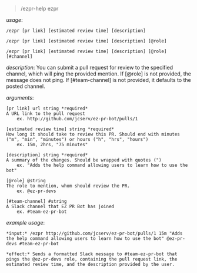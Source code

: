 > /ezpr-help ezpr

*usage*: 

`/ezpr [pr link] [estimated review time] [description]`

`/ezpr [pr link] [estimated review time] [description] [@role]`

`/ezpr [pr link] [estimated review time] [description] [@role] [#channel]`

*description*: You can submit a pull request for review to the specified channel, which will ping the provided mention.
If [@role] is not provided, the message does not ping.
If [#team-channel] is not provided, it defaults to the posted channel.

*arguments*:

	[pr link] url string *required*
    A URL link to the pull request
		ex. http://github.com/jcserv/ez-pr-bot/pulls/1

	[estimated review time] string *required*
    How long it should take to review this PR. Should end with minutes ("m", "min", "minutes") or hours ("h", "hrs", "hours")
		ex. 15m, 2hrs, "75 minutes"

	[description] string *required*
    A summary of the changes. Should be wrapped with quotes (")
		ex. "Adds the help command allowing users to learn how to use the bot"	

	[@role] @string 
    The role to mention, whom should review the PR.
		ex. @ez-pr-devs

    [#team-channel] #string 
    A Slack channel that EZ PR Bot has joined
		ex. #team-ez-pr-bot  

*example usage*:

	*input:* /ezpr http://github.com/jcserv/ez-pr-bot/pulls/1 15m "Adds the help command allowing users to learn how to use the bot" @ez-pr-devs #team-ez-pr-bot
	
	*effect:* Sends a formatted Slack message to #team-ez-pr-bot that pings the @ez-pr-devs role, containing the pull request link, the estimated review time, and the description provided by the user.
